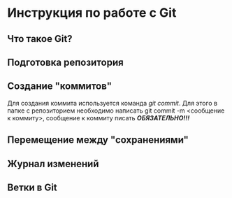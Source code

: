 # Инструкция по работе с Git

## Что такое Git?

## Подготовка репозитория

## Создание "коммитов"
Для создания коммита используется команда *git commit*. Для этого в папке с репозиторием необходимо написать git commit -m <сообщение к коммиту>, сообщение к коммиту писать ***ОБЯЗАТЕЛЬНО!!!***
## Перемещение между "сохранениями"

## Журнал изменений

## Ветки в Git
